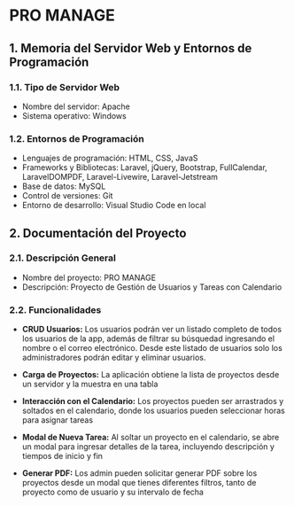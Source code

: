 # PRO MANAGE    

## 1. Memoria del Servidor Web y Entornos de Programación

### 1.1. Tipo de Servidor Web
- Nombre del servidor: Apache
- Sistema operativo: Windows

### 1.2. Entornos de Programación
- Lenguajes de programación: HTML, CSS, JavaS
- Frameworks y Bibliotecas: Laravel, jQuery, Bootstrap, FullCalendar, LaravelDOMPDF, Laravel-Livewire, Laravel-Jetstream
- Base de datos: MySQL
- Control de versiones: Git
- Entorno de desarrollo: Visual Studio Code en local

## 2. Documentación del Proyecto

### 2.1. Descripción General
- Nombre del proyecto: PRO MANAGE
- Descripción: Proyecto de Gestión de Usuarios y Tareas con Calendario

### 2.2. Funcionalidades

- **CRUD Usuarios:** Los usuarios podrán ver un listado completo de todos los usuarios de la app, además de filtrar su búsquedad ingresando el nombre o el correo electrónico. Desde este listado de usuarios solo los administradores podrán editar y eliminar usuarios. 

- **Carga de Proyectos:** La aplicación obtiene la lista de proyectos desde un servidor y la muestra en una tabla

- **Interacción con el Calendario:** Los proyectos pueden ser arrastrados y soltados en el calendario, donde los usuarios pueden seleccionar horas para asignar tareas

- **Modal de Nueva Tarea:** Al soltar un proyecto en el calendario, se abre un modal para ingresar detalles de la tarea, incluyendo descripción y tiempos de inicio y fin

- **Generar PDF:** Los admin pueden solicitar generar PDF sobre los proyectos desde un modal que tienes diferentes filtros, tanto de proyecto como de usuario y su intervalo de fecha


